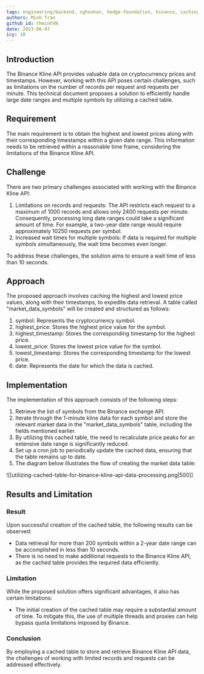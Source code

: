 ```yaml
---
tags: engineering/backend, nghenhan, hedge-foundation, binance, caching, data-processing, cryptocurrency
authors: Minh Tran
github_id: thminhVN
date: 2023-06-07
icy: 10
---
```


## Introduction
The Binance Kline API provides valuable data on cryptocurrency prices and timestamps. However, working with this API poses certain challenges, such as limitations on the number of records per request and requests per minute. This technical document proposes a solution to efficiently handle large date ranges and multiple symbols by utilizing a cached table.

## Requirement
The main requirement is to obtain the highest and lowest prices along with their corresponding timestamps within a given date range. This information needs to be retrieved within a reasonable time frame, considering the limitations of the Binance Kline API.

## Challenge
There are two primary challenges associated with working with the Binance Kline API:

1. Limitations on records and requests: The API restricts each request to a maximum of 1000 records and allows only 2400 requests per minute. Consequently, processing long date ranges could take a significant amount of time. For example, a two-year date range would require approximately 10250 requests per symbol.
2. Increased wait times for multiple symbols: If data is required for multiple symbols simultaneously, the wait time becomes even longer.

To address these challenges, the solution aims to ensure a wait time of less than 10 seconds.

## Approach
The proposed approach involves caching the highest and lowest price values, along with their timestamps, to expedite data retrieval. A table called "market_data_symbols" will be created and structured as follows:

1. symbol: Represents the cryptocurrency symbol.
2. highest_price: Stores the highest price value for the symbol.
3. highest_timestamp: Stores the corresponding timestamp for the highest price.
4. lowest_price: Stores the lowest price value for the symbol.
5. lowest_timestamp: Stores the corresponding timestamp for the lowest price.
6. date: Represents the date for which the data is cached.

## Implementation
The implementation of this approach consists of the following steps:

1. Retrieve the list of symbols from the Binance exchange API.
2. Iterate through the 1-minute kline data for each symbol and store the relevant market data in the "market_data_symbols" table, including the fields mentioned earlier.
3. By utilizing this cached table, the need to recalculate price peaks for an extensive date range is significantly reduced.
4. Set up a cron job to periodically update the cached data, ensuring that the table remains up to date.
5. The diagram below illustrates the flow of creating the market data table:

![[utilizing-cached-table-for-binance-kline-api-data-processing.png|500]]

## Results and Limitation
### Result
Upon successful creation of the cached table, the following results can be observed:

- Data retrieval for more than 200 symbols within a 2-year date range can be accomplished in less than 10 seconds.
- There is no need to make additional requests to the Binance Kline API, as the cached table provides the required data efficiently.

### Limitation
While the proposed solution offers significant advantages, it also has certain limitations:

- The initial creation of the cached table may require a substantial amount of time. To mitigate this, the use of multiple threads and proxies can help bypass quota limitations imposed by Binance.

### Conclusion
By employing a cached table to store and retrieve Binance Kline API data, the challenges of working with limited records and requests can be addressed effectively.
